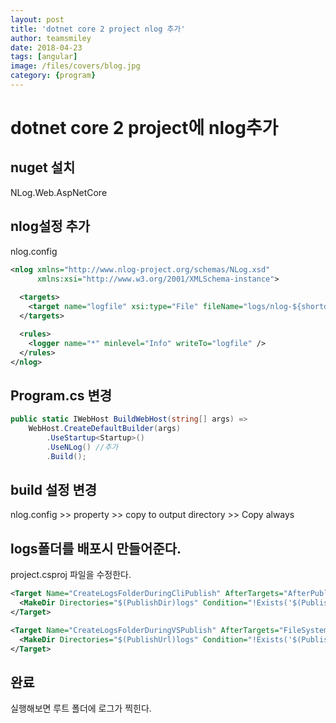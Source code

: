 ```yaml
---
layout: post
title: 'dotnet core 2 project nlog 추가' 
author: teamsmiley 
date: 2018-04-23
tags: [angular]
image: /files/covers/blog.jpg
category: {program}
---
```


# dotnet core 2 project에 nlog추가 

## nuget 설치 

NLog.Web.AspNetCore

## nlog설정 추가

nlog.config

```xml
<nlog xmlns="http://www.nlog-project.org/schemas/NLog.xsd"
      xmlns:xsi="http://www.w3.org/2001/XMLSchema-instance">
  
  <targets>
    <target name="logfile" xsi:type="File" fileName="logs/nlog-${shortdate}.log" />
  </targets>

  <rules>
    <logger name="*" minlevel="Info" writeTo="logfile" />
  </rules>
</nlog>
```

## Program.cs 변경

```cs
public static IWebHost BuildWebHost(string[] args) =>
    WebHost.CreateDefaultBuilder(args)
        .UseStartup<Startup>()
        .UseNLog() //추가
        .Build();
```

## build 설정 변경

nlog.config >> property >> copy to output directory >> Copy always

## logs폴더를 배포시 만들어준다. 

project.csproj 파일을 수정한다. 

```xml
<Target Name="CreateLogsFolderDuringCliPublish" AfterTargets="AfterPublish">
  <MakeDir Directories="$(PublishDir)logs" Condition="!Exists('$(PublishDir)logs')" />
</Target>

<Target Name="CreateLogsFolderDuringVSPublish" AfterTargets="FileSystemPublish">
  <MakeDir Directories="$(PublishUrl)logs" Condition="!Exists('$(PublishUrl)logs')" />
</Target>
```

## 완료

실행해보면 루트 폴더에 로그가 찍힌다. 

